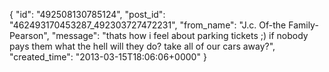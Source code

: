  {
   "id": "492508130785124",
   "post_id": "462493170453287_492303727472231",
   "from_name": "J.c. Of-the Family-Pearson",
   "message": "thats how i feel about parking tickets ;)  if nobody pays them what the hell will they do? take all of our cars away?",
   "created_time": "2013-03-15T18:06:06+0000"
 }
